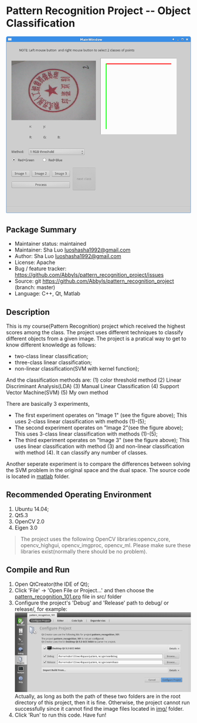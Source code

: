 # Pattern Recognition Project -- Object Classification 
![look][pic1]  

## Package Summary   

- Maintainer status: maintained
- Maintainer: Sha Luo <luoshasha1992@gmail.com>
- Author: Sha Luo <luoshasha1992@gmail.com>
- License: Apache
- Bug / feature tracker: https://github.com/Abbyls/pattern_recognition_project/issues
- Source: git https://github.com/Abbyls/pattern_recognition_project (branch: master)   
- Language: C++, Qt, Matlab

## Description
This is my course(Pattern Recognition) project which received the highest scores among the class. The project uses different techniques to classify different objects from a given image. The project is a pratical way to get to know different knowledge as follows:
- two-class linear classification;
- three-class linear classification;
- non-linear classification(SVM with kernel function);     


And the classification methods are: 
(1) color threshold method 
(2) Linear Discriminant Analysis(LDA)
(3) Manual Linear Classification
(4) Support Vector Machine(SVM) 
(5) My own method

There are basically 3 experiments, 
- The first experiment operates on "Image 1" (see the figure above); This uses 2-class linear classification with methods (1)-(5);    
- The second experiment operates on "Image 2"(see the figure above); This uses 3-class linear classification with methods (1)-(5);      
- The third experiment operates on "Image 3" (see the figure above); This uses linear classification with method (3) and non-linear classification with method (4). It can classify any number of classes.      

Another seperate experiment is to compare the differences between solving the SVM problem in the original space and the dual space. The source code is located in [matlab][3] folder.     

## Recommended Operating Environment
1. Ubuntu 14.04;
2. Qt5.3
3. OpenCV 2.0
4. Eigen 3.0
> The project uses the following OpenCV libraries:opencv_core, opencv_highgui, opencv_imgproc, opencv_ml. Please make sure these libraries exist(normally there should be no problem).

## Compile and Run
1. Open QtCreator(the IDE of Qt);
2. Click 'File' -> 'Open File or Project...' and then choose the [pattern_recognition_101.pro][1] file in src/ folder
3. Configure the project's 'Debug' and 'Release' path to debug/ or release/, for example:
   ![config_path][pic2]
   Actually, as long as both the path of these two folders are in the root directory of this project, then it is fine. Otherwise, the project cannot run successfully since it cannot find the image files located in [img/][2] folder.
4. Click 'Run' to run this code. Have fun!

[1]: src/pattern_recognition_101.pro
[2]: img/
[3]: matlab/

[pic1]: look.png
[pic2]: config_path.png
